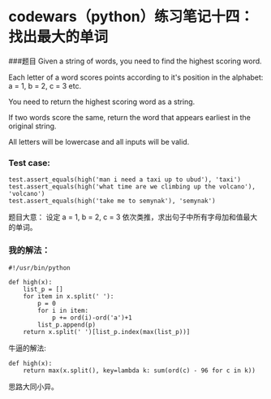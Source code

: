 # codewars（python）练习笔记十四：找出最大的单词
###题目
Given a string of words, you need to find the highest scoring word.

Each letter of a word scores points according to it's position in the alphabet: a = 1, b = 2, c = 3 etc.

You need to return the highest scoring word as a string.

If two words score the same, return the word that appears earliest in the original string.

All letters will be lowercase and all inputs will be valid.

### Test case:
```
test.assert_equals(high('man i need a taxi up to ubud'), 'taxi')
test.assert_equals(high('what time are we climbing up the volcano'), 'volcano')
test.assert_equals(high('take me to semynak'), 'semynak')
```
题目大意：
设定 a = 1, b = 2, c = 3 依次类推，求出句子中所有字母加和值最大的单词。

### 我的解法：
```
#!/usr/bin/python

def high(x):
    list_p = []
    for item in x.split(' '):
        p = 0
        for i in item:
            p += ord(i)-ord('a')+1
        list_p.append(p)
    return x.split(' ')[list_p.index(max(list_p))]
```
牛逼的解法:
```
def high(x):
    return max(x.split(), key=lambda k: sum(ord(c) - 96 for c in k))
```
思路大同小异。

